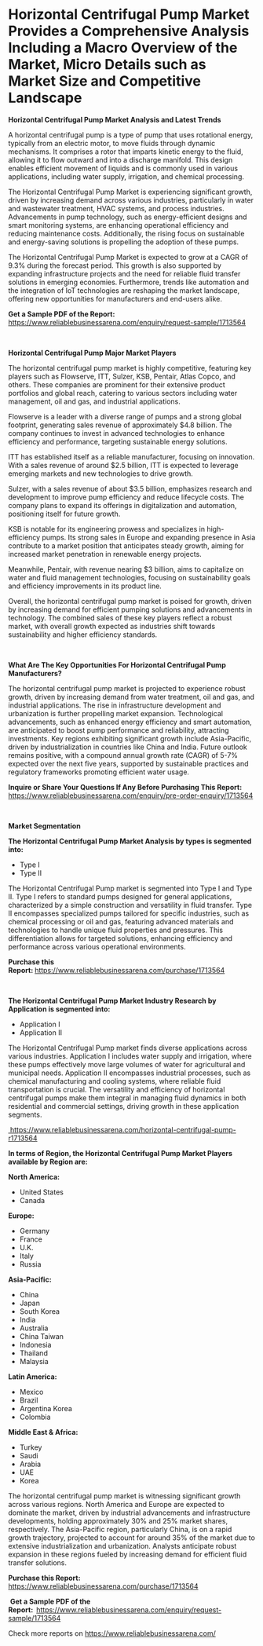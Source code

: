 <p><h1>Horizontal Centrifugal Pump Market Provides a Comprehensive Analysis Including a Macro Overview of the Market, Micro Details such as Market Size and Competitive Landscape</h1></p><p><strong>Horizontal Centrifugal Pump Market Analysis and Latest Trends</strong></p>
<p><p>A horizontal centrifugal pump is a type of pump that uses rotational energy, typically from an electric motor, to move fluids through dynamic mechanisms. It comprises a rotor that imparts kinetic energy to the fluid, allowing it to flow outward and into a discharge manifold. This design enables efficient movement of liquids and is commonly used in various applications, including water supply, irrigation, and chemical processing.</p><p>The Horizontal Centrifugal Pump Market is experiencing significant growth, driven by increasing demand across various industries, particularly in water and wastewater treatment, HVAC systems, and process industries. Advancements in pump technology, such as energy-efficient designs and smart monitoring systems, are enhancing operational efficiency and reducing maintenance costs. Additionally, the rising focus on sustainable and energy-saving solutions is propelling the adoption of these pumps.</p><p>The Horizontal Centrifugal Pump Market is expected to grow at a CAGR of 9.3% during the forecast period. This growth is also supported by expanding infrastructure projects and the need for reliable fluid transfer solutions in emerging economies. Furthermore, trends like automation and the integration of IoT technologies are reshaping the market landscape, offering new opportunities for manufacturers and end-users alike.</p></p>
<p><strong>Get a Sample PDF of the Report:&nbsp;</strong> <a href="https://www.reliablebusinessarena.com/enquiry/request-sample/1713564?utm_campaign=1948&utm_medium=2&utm_source=Github&utm_content=ia&utm_term=11012025&utm_id=horizontal-centrifugal-pump">https://www.reliablebusinessarena.com/enquiry/request-sample/1713564</a></p>
<p>&nbsp;</p>
<p><strong>Horizontal Centrifugal Pump Major Market Players</strong></p>
<p><p>The horizontal centrifugal pump market is highly competitive, featuring key players such as Flowserve, ITT, Sulzer, KSB, Pentair, Atlas Copco, and others. These companies are prominent for their extensive product portfolios and global reach, catering to various sectors including water management, oil and gas, and industrial applications.</p><p>Flowserve is a leader with a diverse range of pumps and a strong global footprint, generating sales revenue of approximately $4.8 billion. The company continues to invest in advanced technologies to enhance efficiency and performance, targeting sustainable energy solutions.</p><p>ITT has established itself as a reliable manufacturer, focusing on innovation. With a sales revenue of around $2.5 billion, ITT is expected to leverage emerging markets and new technologies to drive growth.</p><p>Sulzer, with a sales revenue of about $3.5 billion, emphasizes research and development to improve pump efficiency and reduce lifecycle costs. The company plans to expand its offerings in digitalization and automation, positioning itself for future growth.</p><p>KSB is notable for its engineering prowess and specializes in high-efficiency pumps. Its strong sales in Europe and expanding presence in Asia contribute to a market position that anticipates steady growth, aiming for increased market penetration in renewable energy projects.</p><p>Meanwhile, Pentair, with revenue nearing $3 billion, aims to capitalize on water and fluid management technologies, focusing on sustainability goals and efficiency improvements in its product line.</p><p>Overall, the horizontal centrifugal pump market is poised for growth, driven by increasing demand for efficient pumping solutions and advancements in technology. The combined sales of these key players reflect a robust market, with overall growth expected as industries shift towards sustainability and higher efficiency standards.</p></p>
<p>&nbsp;</p>
<p><strong>What Are The Key Opportunities For Horizontal Centrifugal Pump Manufacturers?</strong></p>
<p><p>The horizontal centrifugal pump market is projected to experience robust growth, driven by increasing demand from water treatment, oil and gas, and industrial applications. The rise in infrastructure development and urbanization is further propelling market expansion. Technological advancements, such as enhanced energy efficiency and smart automation, are anticipated to boost pump performance and reliability, attracting investments. Key regions exhibiting significant growth include Asia-Pacific, driven by industrialization in countries like China and India. Future outlook remains positive, with a compound annual growth rate (CAGR) of 5-7% expected over the next five years, supported by sustainable practices and regulatory frameworks promoting efficient water usage.</p></p>
<p><strong>Inquire or Share Your Questions If Any Before Purchasing This Report:</strong> <a href="https://www.reliablebusinessarena.com/enquiry/pre-order-enquiry/1713564?utm_campaign=1948&utm_medium=2&utm_source=Github&utm_content=ia&utm_term=11012025&utm_id=horizontal-centrifugal-pump">https://www.reliablebusinessarena.com/enquiry/pre-order-enquiry/1713564</a></p>
<p>&nbsp;</p>
<p><strong>Market Segmentation</strong></p>
<p><strong>The Horizontal Centrifugal Pump Market Analysis by types is segmented into:</strong></p>
<p><ul><li>Type I</li><li>Type II</li></ul></p>
<p><p>The Horizontal Centrifugal Pump market is segmented into Type I and Type II. Type I refers to standard pumps designed for general applications, characterized by a simple construction and versatility in fluid transfer. Type II encompasses specialized pumps tailored for specific industries, such as chemical processing or oil and gas, featuring advanced materials and technologies to handle unique fluid properties and pressures. This differentiation allows for targeted solutions, enhancing efficiency and performance across various operational environments.</p></p>
<p><strong>Purchase this Report:&nbsp;</strong><a href="https://www.reliablebusinessarena.com/purchase/1713564?utm_campaign=1948&utm_medium=2&utm_source=Github&utm_content=ia&utm_term=11012025&utm_id=horizontal-centrifugal-pump">https://www.reliablebusinessarena.com/purchase/1713564</a></p>
<p>&nbsp;</p>
<p><strong>The Horizontal Centrifugal Pump Market Industry Research by Application is segmented into:</strong></p>
<p><ul><li>Application I</li><li>Application II</li></ul></p>
<p><p>The Horizontal Centrifugal Pump market finds diverse applications across various industries. Application I includes water supply and irrigation, where these pumps effectively move large volumes of water for agricultural and municipal needs. Application II encompasses industrial processes, such as chemical manufacturing and cooling systems, where reliable fluid transportation is crucial. The versatility and efficiency of horizontal centrifugal pumps make them integral in managing fluid dynamics in both residential and commercial settings, driving growth in these application segments.</p></p>
<p><a href="https://www.reliablebusinessarena.com/horizontal-centrifugal-pump-r1713564?utm_campaign=1948&utm_medium=2&utm_source=Github&utm_content=ia&utm_term=11012025&utm_id=horizontal-centrifugal-pump">&nbsp;https://www.reliablebusinessarena.com/horizontal-centrifugal-pump-r1713564</a></p>
<p><strong>In terms of Region, the Horizontal Centrifugal Pump Market Players available by Region are:</strong></p>
<p>
    <p> <strong> North America: </strong>
        <ul>
            <li>United States</li>
            <li>Canada</li>
        </ul>
        </p> 
    <p> <strong> Europe: </strong>
        <ul>
            <li>Germany</li>
            <li>France</li>
            <li>U.K.</li>
            <li>Italy</li>
            <li>Russia</li>
        </ul>
        </p> 
    <p> <strong> Asia-Pacific: </strong>
        <ul>
            <li>China</li>
            <li>Japan</li>
            <li>South Korea</li>
            <li>India</li>
            <li>Australia</li>
            <li>China Taiwan</li>
            <li>Indonesia</li>
            <li>Thailand</li>
            <li>Malaysia</li>
        </ul>
        </p> 
    <p> <strong> Latin America: </strong>
        <ul>
            <li>Mexico</li>
            <li>Brazil</li>
            <li>Argentina Korea</li>
            <li>Colombia</li>
        </ul>
        </p> 
    <p> <strong> Middle East & Africa: </strong>
        <ul>
            <li>Turkey</li>
            <li>Saudi</li>
            <li>Arabia</li>
            <li>UAE</li>
            <li>Korea</li>
        </ul>
    </p>
    </p>
<p><p>The horizontal centrifugal pump market is witnessing significant growth across various regions. North America and Europe are expected to dominate the market, driven by industrial advancements and infrastructure developments, holding approximately 30% and 25% market shares, respectively. The Asia-Pacific region, particularly China, is on a rapid growth trajectory, projected to account for around 35% of the market due to extensive industrialization and urbanization. Analysts anticipate robust expansion in these regions fueled by increasing demand for efficient fluid transfer solutions.</p></p>
<p><strong>Purchase this Report: </strong><a href="https://www.reliablebusinessarena.com/purchase/1713564?utm_campaign=1948&utm_medium=2&utm_source=Github&utm_content=ia&utm_term=11012025&utm_id=horizontal-centrifugal-pump">https://www.reliablebusinessarena.com/purchase/1713564</a></p>
<p>&nbsp;<strong>Get a Sample PDF of the Report:&nbsp;&nbsp;</strong><a href="https://www.reliablebusinessarena.com/enquiry/request-sample/1713564?utm_campaign=1948&utm_medium=2&utm_source=Github&utm_content=ia&utm_term=11012025&utm_id=horizontal-centrifugal-pump">https://www.reliablebusinessarena.com/enquiry/request-sample/1713564</a></p>
<p><strong></strong></p>
<p>Check more reports on <a href="https://www.reliablebusinessarena.com/?utm_campaign=1948&utm_medium=2&utm_source=Github&utm_content=ia&utm_term=11012025&utm_id=horizontal-centrifugal-pump">https://www.reliablebusinessarena.com/</a></p>